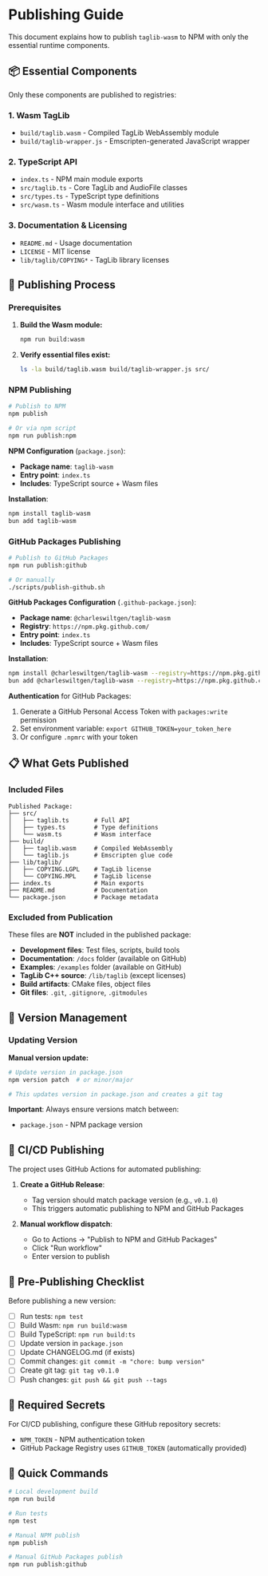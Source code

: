 # Publishing Guide

This document explains how to publish `taglib-wasm` to NPM with only the
essential runtime components.

## 📦 Essential Components

Only these components are published to registries:

### 1. **Wasm TagLib**

- `build/taglib.wasm` - Compiled TagLib WebAssembly module
- `build/taglib-wrapper.js` - Emscripten-generated JavaScript wrapper

### 2. **TypeScript API**

- `index.ts` - NPM main module exports
- `src/taglib.ts` - Core TagLib and AudioFile classes
- `src/types.ts` - TypeScript type definitions
- `src/wasm.ts` - Wasm module interface and utilities

### 3. **Documentation & Licensing**

- `README.md` - Usage documentation
- `LICENSE` - MIT license
- `lib/taglib/COPYING*` - TagLib library licenses

## 🚀 Publishing Process

### Prerequisites

1. **Build the Wasm module:**
   ```bash
   npm run build:wasm
   ```

2. **Verify essential files exist:**
   ```bash
   ls -la build/taglib.wasm build/taglib-wrapper.js src/
   ```

### NPM Publishing

```bash
# Publish to NPM
npm publish

# Or via npm script  
npm run publish:npm
```

**NPM Configuration** (`package.json`):

- **Package name**: `taglib-wasm`
- **Entry point**: `index.ts`
- **Includes**: TypeScript source + Wasm files

**Installation**:

```bash
npm install taglib-wasm
bun add taglib-wasm
```

### GitHub Packages Publishing

```bash
# Publish to GitHub Packages
npm run publish:github

# Or manually
./scripts/publish-github.sh
```

**GitHub Packages Configuration** (`.github-package.json`):

- **Package name**: `@charleswiltgen/taglib-wasm`
- **Registry**: `https://npm.pkg.github.com/`
- **Entry point**: `index.ts`
- **Includes**: TypeScript source + Wasm files

**Installation**:

```bash
npm install @charleswiltgen/taglib-wasm --registry=https://npm.pkg.github.com/
bun add @charleswiltgen/taglib-wasm --registry=https://npm.pkg.github.com/
```

**Authentication** for GitHub Packages:

1. Generate a GitHub Personal Access Token with `packages:write` permission
2. Set environment variable: `export GITHUB_TOKEN=your_token_here`
3. Or configure `.npmrc` with your token

## 📋 What Gets Published

### Included Files

```
Published Package:
├── src/
│   ├── taglib.ts       # Full API
│   ├── types.ts        # Type definitions
│   └── wasm.ts         # Wasm interface
├── build/
│   ├── taglib.wasm     # Compiled WebAssembly
│   └── taglib.js       # Emscripten glue code
├── lib/taglib/
│   ├── COPYING.LGPL    # TagLib license
│   └── COPYING.MPL     # TagLib license
├── index.ts            # Main exports
├── README.md           # Documentation
└── package.json        # Package metadata
```

### Excluded from Publication

These files are **NOT** included in the published package:

- **Development files**: Test files, scripts, build tools
- **Documentation**: `/docs` folder (available on GitHub)
- **Examples**: `/examples` folder (available on GitHub)
- **TagLib C++ source**: `/lib/taglib` (except licenses)
- **Build artifacts**: CMake files, object files
- **Git files**: `.git`, `.gitignore`, `.gitmodules`

## 🔧 Version Management

### Updating Version

**Manual version update:**

```bash
# Update version in package.json
npm version patch  # or minor/major

# This updates version in package.json and creates a git tag
```

**Important**: Always ensure versions match between:

- `package.json` - NPM package version

## 🚀 CI/CD Publishing

The project uses GitHub Actions for automated publishing:

1. **Create a GitHub Release**:
   - Tag version should match package version (e.g., `v0.1.0`)
   - This triggers automatic publishing to NPM and GitHub Packages

2. **Manual workflow dispatch**:
   - Go to Actions → "Publish to NPM and GitHub Packages"
   - Click "Run workflow"
   - Enter version to publish

## 📝 Pre-Publishing Checklist

Before publishing a new version:

- [ ] Run tests: `npm test`
- [ ] Build Wasm: `npm run build:wasm`
- [ ] Build TypeScript: `npm run build:ts`
- [ ] Update version in `package.json`
- [ ] Update CHANGELOG.md (if exists)
- [ ] Commit changes: `git commit -m "chore: bump version"`
- [ ] Create git tag: `git tag v0.1.0`
- [ ] Push changes: `git push && git push --tags`

## 🔑 Required Secrets

For CI/CD publishing, configure these GitHub repository secrets:

- `NPM_TOKEN` - NPM authentication token
- GitHub Package Registry uses `GITHUB_TOKEN` (automatically provided)

## 🎯 Quick Commands

```bash
# Local development build
npm run build

# Run tests
npm test

# Manual NPM publish
npm publish

# Manual GitHub Packages publish
npm run publish:github
```

